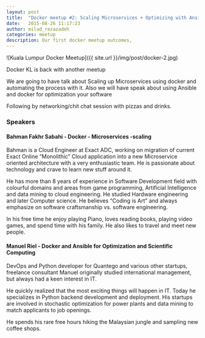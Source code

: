 ```yaml
---
layout: post
title:  "Docker meetup #2: Scaling Microservices + Optimizing with Ansible"
date:   2015-08-26 11:17:23
author: milad_rezazadeh
categories: meetup
description: Our first docker meetup outcomes,
---
```

![Kuala Lumpur Docker Meetup]({{ site.url }}/img/post/docker-2.jpg)

Docker KL is back with another meetup 

We are going to have talk about Scaling up Microservices using docker and automating the process with it. Also we will have speak about using Ansible and docker for optimization your software

Following by networking/chit chat session with pizzas and drinks.

### Speakers

#### Bahman Fakhr Sabahi - Docker - Microservices -scaling 

Bahman is a Cloud Engineer at Exact ADC, working on migration of current Exact Online “Monolithic” Cloud application into a new Microservice oriented architecture with a very enthusiastic team. He is passionate about technology and crave to learn new stuff around it. 

He has more than 8 years of experience in Software Development field with colourful domains and areas from game programming, Artificial Intelligence and data mining to cloud engineering. He studied Hardware engineering and later Computer science. He believes “Coding is Art” and always emphasize on software craftsmanship vs. software engineering.

In his free time he enjoy playing Piano, loves reading books, playing video games, and spend time with his family. He also likes to travel and meet new people.


#### Manuel Riel - Docker and Ansible for Optimization and Scientific Computing

DevOps and Python developer for Quantego and various other startups, freelance consultant Manuel originally studied international management, but always had a keen interest in IT. 

He quickly realized that the most exciting things will happen in IT. Today he specializes in Python backend development and deployment. His startups are involved in stochastic optimization for power plants and data mining to match applicants to job openings.


He spends his rare free hours hiking the Malaysian jungle and sampling new coffee shops.